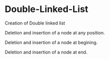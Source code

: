# Double-Linked-List

Creation of Double linked list

Deletion and insertion of a node at any position.

Deletion and insertion of a node at begining.

Deletion and insertion of a node at end.
